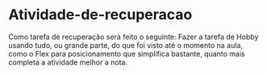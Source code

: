 # Atividade-de-recuperacao
Como tarefa de recuperação será feito o seguinte: Fazer a tarefa de Hobby usando tudo, ou grande parte, do que foi visto até o momento na aula, como o Flex para posicionamento que simplifica bastante, quanto mais completa a atividade melhor a nota.
